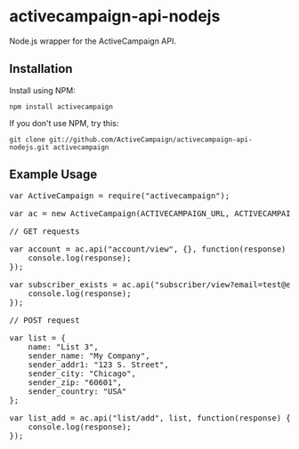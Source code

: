 # activecampaign-api-nodejs

Node.js wrapper for the ActiveCampaign API.

## Installation

Install using NPM:

`npm install activecampaign`

If you don't use NPM, try this:

`git clone git://github.com/ActiveCampaign/activecampaign-api-nodejs.git activecampaign`

## Example Usage

<pre>
var ActiveCampaign = require("activecampaign");

var ac = new ActiveCampaign(ACTIVECAMPAIGN_URL, ACTIVECAMPAIGN_API_KEY);

// GET requests

var account = ac.api("account/view", {}, function(response) {
	console.log(response);
});

var subscriber_exists = ac.api("subscriber/view?email=test@example.com", {}, function(response) {
	console.log(response);
});

// POST request

var list = {
	name: "List 3",
	sender_name: "My Company",
	sender_addr1: "123 S. Street",
	sender_city: "Chicago",
	sender_zip: "60601",
	sender_country: "USA"
};

var list_add = ac.api("list/add", list, function(response) {
	console.log(response);
});
</pre>